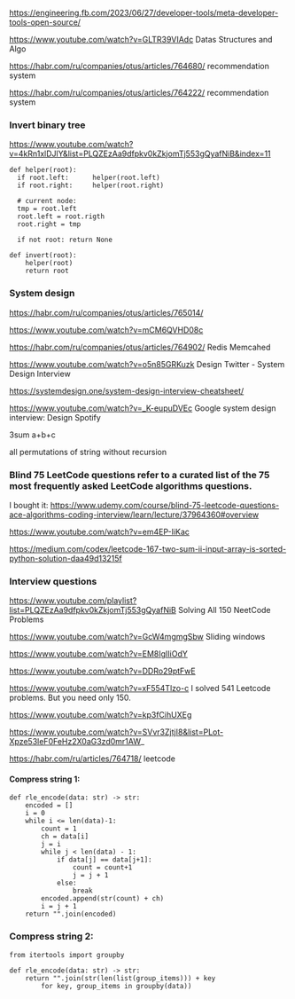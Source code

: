 https://engineering.fb.com/2023/06/27/developer-tools/meta-developer-tools-open-source/

https://www.youtube.com/watch?v=GLTR39VIAdc Datas Structures and Algo

https://habr.com/ru/companies/otus/articles/764680/  recommendation system

https://habr.com/ru/companies/otus/articles/764222/  recommendation system

### Invert binary tree
https://www.youtube.com/watch?v=4kRn1xlDJlY&list=PLQZEzAa9dfpkv0kZkjomTj553gQyafNiB&index=11
```
def helper(root):
  if root.left:      helper(root.left)
  if root.right:     helper(root.right)

  # current node:
  tmp = root.left
  root.left = root.rigth
  root.right = tmp

  if not root: return None

def invert(root):
    helper(root)
    return root
```
### System design 

https://habr.com/ru/companies/otus/articles/765014/

https://www.youtube.com/watch?v=mCM6QVHD08c

https://habr.com/ru/companies/otus/articles/764902/ Redis Memcahed

https://www.youtube.com/watch?v=o5n85GRKuzk Design Twitter - System Design Interview

https://systemdesign.one/system-design-interview-cheatsheet/

https://www.youtube.com/watch?v=_K-eupuDVEc  Google system design interview: Design Spotify

3sum a+b+c

all permutations of string without recursion


### Blind 75 LeetCode questions refer to a curated list of the 75 most frequently asked LeetCode algorithms questions. 

I bought it:
https://www.udemy.com/course/blind-75-leetcode-questions-ace-algorithms-coding-interview/learn/lecture/37964360#overview

https://www.youtube.com/watch?v=em4EP-IiKac

https://medium.com/codex/leetcode-167-two-sum-ii-input-array-is-sorted-python-solution-daa49d13215f

### Interview questions

https://www.youtube.com/playlist?list=PLQZEzAa9dfpkv0kZkjomTj553gQyafNiB  Solving All 150 NeetCode Problems

https://www.youtube.com/watch?v=GcW4mgmgSbw  Sliding windows

https://www.youtube.com/watch?v=EM8IgIIiOdY

https://www.youtube.com/watch?v=DDRo29ptFwE

https://www.youtube.com/watch?v=xF554Tlzo-c  I solved 541 Leetcode problems. But you need only 150.

https://www.youtube.com/watch?v=kp3fCihUXEg

https://www.youtube.com/watch?v=SVvr3ZjtjI8&list=PLot-Xpze53leF0FeHz2X0aG3zd0mr1AW_

https://habr.com/ru/articles/764718/  leetcode


#### Compress string 1:

```
def rle_encode(data: str) -> str: 
    encoded = [] 
    i = 0 
    while i <= len(data)-1: 
        count = 1 
        ch = data[i] 
        j = i 
        while j < len(data) - 1: 
            if data[j] == data[j+1]: 
                count = count+1 
                j = j + 1
            else:
                break
        encoded.append(str(count) + ch)
        i = j + 1
    return "".join(encoded)
```
### Compress string 2:
```
from itertools import groupby

def rle_encode(data: str) -> str:
    return "".join(str(len(list(group_items))) + key
        for key, group_items in groupby(data))

```




